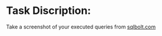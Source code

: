 # Task Discription:

Take a screenshot of your executed queries from  <a href="[sqlbolt.com](https://sqlbolt.com/)" target="_blank">sqlbolt.com</a> 
